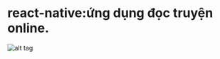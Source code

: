 # react-native:ứng dụng đọc truyện online.
![alt tag](http://i...content-available-to-author-only...r.com/Jhgal9t.png?1)
